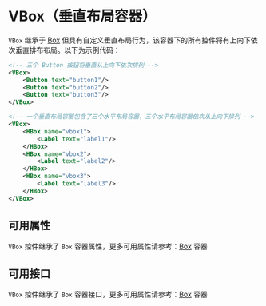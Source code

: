 # VBox（垂直布局容器）

`VBox` 继承于 [Box](Box.md) 但具有自定义垂直布局行为，该容器下的所有控件将有上向下依次垂直排布布局。以下为示例代码：

```xml
<!-- 三个 Button 按钮将垂直从上向下依次排列 -->
<VBox>
    <Button text="button1"/>
    <Button text="button2"/>
    <Button text="button3"/>
</VBox>
```

```xml
<!-- 一个垂直布局容器包含了三个水平布局容器，三个水平布局容器依次从上向下排列 -->
<VBox>
    <HBox name="vbox1">
        <Label text="label1"/>
    </HBox>
    <HBox name="vbox2">
        <Label text="label2"/>
    </HBox>
    <HBox name="vbox3">
        <Label text="label3"/>
    </HBox>
</VBox>
```

## 可用属性

`VBox` 控件继承了 `Box` 容器属性，更多可用属性请参考：[Box](Box.md) 容器

## 可用接口

`VBox` 控件继承了 `Box` 容器接口，更多可用属性请参考：[Box](Box.md) 容器